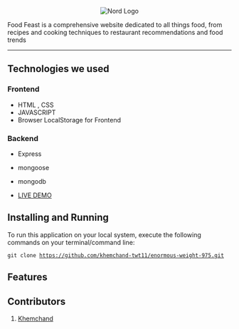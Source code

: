 <p align="center">
  <img src="https://res.cloudinary.com/dmskljxga/image/upload/v1680505229/logo_ykjng3.png" alt="Nord Logo">
</p>


Food Feast is a comprehensive website dedicated to all things food, from recipes and cooking techniques to restaurant recommendations and food trends

---

## Technologies we used

<!-- <hr> -->
### Frontend
- HTML , CSS
- JAVASCRIPT
- Browser LocalStorage for Frontend

### Backend
- Express
- mongoose
- mongodb

- [LIVE DEMO](https://incredible-gumdrop-9e9c46.netlify.app)

## Installing and Running

<!-- <hr> -->

To run this application on your local system, execute the following commands on your terminal/command line:

<code>git clone https://github.com/khemchand-twt11/enormous-weight-975.git</code>

## Features

<!-- --- -->

## Contributors

1. [Khemchand](https://github.com/khemchand-twt11)

